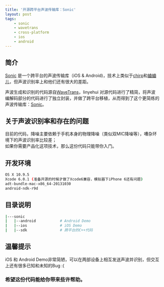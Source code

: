 ```yaml
---
title: '开源跨平台声波传输库：Sonic'
layout: post
tags:
    - sonic
    - wavetrans
    - cross-platform
    - ios
    - android
---
```


## 简介
[Sonic](https://github.com/linyehui/sonic) 是一个跨平台的声波传输库（iOS & Android)，技术上类似于[chirp](http://chirp.io/)和[蛐蛐儿](http://www.xququ.com/index_cn.html)，但声波识别率上和他们还有很大的差距。

声波生成和识别的代码源自[WaveTrans](https://github.com/CloudSide/WaveTrans)，linyehui 对源代码进行了精简，将声波编解码部分的代码进行了独立封装，并做了跨平台移植，从而得到了这个更简练的声波传输库：[Sonic](https://github.com/linyehui/sonic)。

## 关于声波识别率和存在的问题
目前的代码，降噪主要依赖于手机本身的物理降噪（类似双MIC降噪等），嘈杂环境下的声波识别率比较差；  
如果你需要产品化这项技术，那么这份代码只能带你入门。

## 开发环境
```bash
OS X 10.9.5
Xcode 6.0.1 (准备开源的时候才做了Xcode6兼容，模拟器下iPhone 6还有问题)
adt-bundle-mac-x86_64-20131030
android-ndk-r9d
```

## 目录说明
```bash
|---sonic
|   |--android           # Android Demo
|   |--ios               # iOS Demo
|   |--sdk               # 跨平台的C++代码
```

## 温馨提示
iOS 和 Android Demo非常简陋，可以在两部设备上相互发送声波并识别，但交互上还有很多已知和未知的Bug :(

### 希望这份代码能给你带来些许帮助。